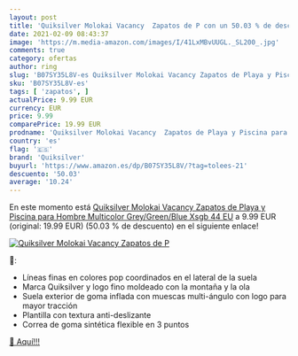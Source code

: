 ```yaml
---
layout: post
title: 'Quiksilver Molokai Vacancy  Zapatos de P con un 50.03 % de descuento'
date: 2021-02-09 08:43:37
image: 'https://m.media-amazon.com/images/I/41LxMBvUUGL._SL200_.jpg'
comments: true
category: ofertas
author: ring
slug: 'B07SY35L8V-es Quiksilver Molokai Vacancy Zapatos de Playa y Piscina para...'
sku: 'B07SY35L8V-es'
tags: [ 'zapatos', ]
actualPrice: 9.99 EUR
currency: EUR
price: 9.99
comparePrice: 19.99 EUR
prodname: 'Quiksilver Molokai Vacancy  Zapatos de Playa y Piscina para Hombre  Multicolor  Grey/Green/Blue Xsgb   44 EU'
country: 'es'
flag: '🇪🇸'
brand: 'Quiksilver'
buyurl: 'https://www.amazon.es/dp/B07SY35L8V/?tag=tolees-21'
descuento: '50.03'
average: '10.24'
---
```


En este momento está [Quiksilver Molokai Vacancy  Zapatos de Playa y Piscina para Hombre  Multicolor  Grey/Green/Blue Xsgb   44 EU](https://www.amazon.es/dp/B07SY35L8V/?tag=tolees-21) a 9.99 EUR (original: 19.99 EUR) (50.03 %  de descuento) en el siguiente enlace!

[![Quiksilver Molokai Vacancy  Zapatos de P](https://m.media-amazon.com/images/I/41LxMBvUUGL._SL200_.jpg)](https://www.amazon.es/dp/B07SY35L8V/?tag=tolees-21)

🔎:

- Líneas finas en colores pop coordinados en el lateral de la suela
- Marca Quiksilver y logo fino moldeado con la montaña y la ola
- Suela exterior de goma inflada con muescas multi-ángulo con logo para mayor tracción
- Plantilla con textura anti-deslizante
- Correa de goma sintética flexible en 3 puntos

[🛒 Aquí!!!](https://www.amazon.es/dp/B07SY35L8V/?tag=tolees-21)
